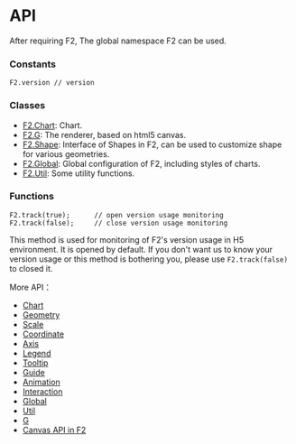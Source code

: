 # API

After requiring F2, The global namespace F2 can be used.

### Constants

```text
F2.version // version
```

### Classes

* [F2.Chart](https://github.com/antvis/f2/blob/better-docs/docs/en-us-bak/api/chart.html): Chart.
* [F2.G](https://antv.gitbook.io/f2/api/g): The renderer, based on html5 canvas.
* [F2.Shape](https://github.com/antvis/f2/blob/better-docs/docs/en-us-bak/api/shape.html): Interface of Shapes in F2, can be used to customize shape for various geometries.
* [F2.Global](https://github.com/antvis/f2/blob/better-docs/docs/en-us-bak/api/global.html): Global configuration of F2, including styles of charts.
* [F2.Util](https://antv.gitbook.io/f2/api/util): Some utility functions.

### Functions

```text
F2.track(true);      // open version usage monitoring
F2.track(false);     // close version usage monitoring
```

This method is used for  monitoring of F2's version usage in H5 environment. It is opened by default. If you don't want us to know your version usage or this method is bothering you, please use `F2.track(false)` to closed it.

More API：

* [Chart](https://antv.gitbook.io/f2/api/chart)
* [Geometry](https://antv.gitbook.io/f2/api/geometry)
* [Scale](https://antv.gitbook.io/f2/api/scale)
* [Coordinate](https://antv.gitbook.io/f2/api/coordinate)
* [Axis](https://antv.gitbook.io/f2/api/axis)
* [Legend](https://antv.gitbook.io/f2/api/legend)
* [Tooltip](https://antv.gitbook.io/f2/api/tooltip)
* [Guide](https://antv.gitbook.io/f2/api/guide)
* [Animation](https://antv.gitbook.io/f2/api/animation)
* [Interaction](https://antv.gitbook.io/f2/api/interaction)
* [Global](https://antv.gitbook.io/f2/api/global)
* [Util](https://antv.gitbook.io/f2/api/util)
* [G](https://antv.gitbook.io/f2/api/g)
* [Canvas API in F2](https://antv.gitbook.io/f2/api/canvas-api-in-f2)



